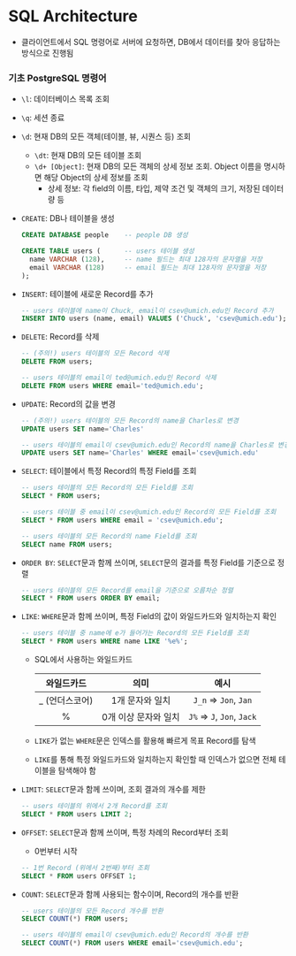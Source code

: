 # SQL Architecture

- 클라이언트에서 SQL 명령어로 서버에 요청하면, DB에서 데이터를 찾아 응답하는 방식으로 진행됨

### 기초 PostgreSQL 명령어

- `\l`: 데이터베이스 목록 조회
- `\q`: 세션 종료
- `\d`: 현재 DB의 모든 객체(테이블, 뷰, 시퀀스 등) 조회
  - `\dt`: 현재 DB의 모든 테이블 조회
  - `\d+ [Object]`: 현재 DB의 모든 객체의 상세 정보 조회. Object 이름을 명시하면 해당 Object의 상세 정보를 조회
    - 상세 정보: 각 field의 이름, 타입, 제약 조건 및 객체의 크기, 저장된 데이터량 등
- `CREATE`: DB나 테이블을 생성
  
  ```sql
  CREATE DATABASE people    -- people DB 생성

  CREATE TABLE users (      -- users 테이블 생성
    name VARCHAR (128),     -- name 필드는 최대 128자의 문자열을 저장
    email VARCHAR (128)     -- email 필드는 최대 128자의 문자열을 저장
  );
  ```

- `INSERT`: 테이블에 새로운 Record를 추가

  ```sql
  -- users 테이블에 name이 Chuck, email이 csev@umich.edu인 Record 추가
  INSERT INTO users (name, email) VALUES ('Chuck', 'csev@umich.edu');
  ```

- `DELETE`: Record를 삭제

  ```sql
  -- (주의!) users 테이블의 모든 Record 삭제
  DELETE FROM users;

  -- users 테이블의 email이 ted@umich.edu인 Record 삭제
  DELETE FROM users WHERE email='ted@umich.edu';
  ```

- `UPDATE`: Record의 값을 변경

  ```sql
  -- (주의!) users 테이블의 모든 Record의 name을 Charles로 변경
  UPDATE users SET name='Charles'

  -- users 테이블의 email이 csev@umich.edu인 Record의 name을 Charles로 변경
  UPDATE users SET name='Charles' WHERE email='csev@umich.edu'
  ```

- `SELECT`: 테이블에서 특정 Record의 특정 Field를 조회

  ```sql
  -- users 테이블의 모든 Record의 모든 Field를 조회
  SELECT * FROM users;

  -- users 테이블 중 email이 csev@umich.edu인 Record의 모든 Field를 조회
  SELECT * FROM users WHERE email = 'csev@umich.edu';

  -- users 테이블의 모든 Record의 name Field를 조회
  SELECT name FROM users;
  ```

- `ORDER BY`: `SELECT`문과 함께 쓰이며, `SELECT`문의 결과를 특정 Field를 기준으로 정렬

  ```sql
  -- users 테이블의 모든 Record를 email을 기준으로 오름차순 정렬
  SELECT * FROM users ORDER BY email;
  ```

- `LIKE`: `WHERE`문과 함께 쓰이며, 특정 Field의 값이 와일드카드와 일치하는지 확인

  ```sql
  -- users 테이블 중 name에 e가 들어가는 Record의 모든 Field를 조회
  SELECT * FROM users WHERE name LIKE '%e%';
  ```

  - SQL에서 사용하는 와일드카드

    |와일드카드|의미|예시|
    |:-:|:-:|:-:|
    |_ (언더스코어)|1개 문자와 일치|`J_n` => `Jon`, `Jan`|
    |%|0개 이상 문자와 일치|`J%` => `J`, `Jon`, `Jack`|
  
  - `LIKE`가 없는 `WHERE`문은 인덱스를 활용해 빠르게 목표 Record를 탐색
  - `LIKE`를 통해 특정 와일드카드와 일치하는지 확인할 때 인덱스가 없으면 전체 테이블을 탐색해야 함

- `LIMIT`: `SELECT`문과 함께 쓰이며, 조회 결과의 개수를 제한

  ```sql
  -- users 테이블의 위에서 2개 Record를 조회
  SELECT * FROM users LIMIT 2;
  ```

- `OFFSET`: `SELECT`문과 함께 쓰이며, 특정 차례의 Record부터 조회
  - 0번부터 시작

  ```sql
  -- 1번 Record (위에서 2번째)부터 조회
  SELECT * FROM users OFFSET 1;
  ```

- `COUNT`: `SELECT`문과 함께 사용되는 함수이며, Record의 개수를 반환

  ```sql
  -- users 테이블의 모든 Record 개수를 반환
  SELECT COUNT(*) FROM users;

  -- users 테이블의 email이 csev@umich.edu인 Record의 개수를 반환
  SELECT COUNT(*) FROM users WHERE email='csev@umich.edu';
  ```